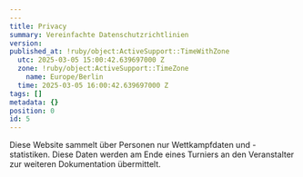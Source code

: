 ```yaml
---
---
title: Privacy
summary: Vereinfachte Datenschutzrichtlinien
version:
published_at: !ruby/object:ActiveSupport::TimeWithZone
  utc: 2025-03-05 15:00:42.639697000 Z
  zone: !ruby/object:ActiveSupport::TimeZone
    name: Europe/Berlin
  time: 2025-03-05 16:00:42.639697000 Z
tags: []
metadata: {}
position: 0
id: 5
---
```


Diese Website sammelt über Personen nur Wettkampfdaten und -statistiken.  Diese Daten werden am Ende eines Turniers an den Veranstalter zur weiteren Dokumentation übermittelt.</p>
